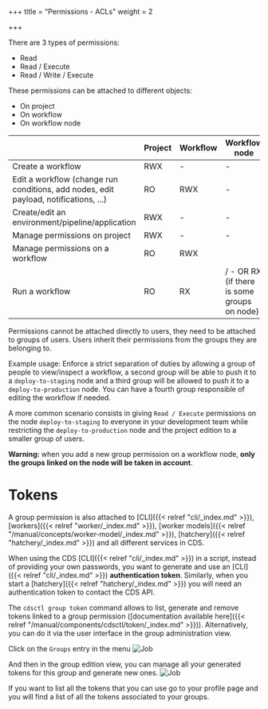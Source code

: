 +++
title = "Permissions - ACLs"
weight = 2

+++

There are 3 types of permissions:

+ Read
+ Read / Execute
+ Read / Write / Execute

These permissions can be attached to different objects:

+ On project
+ On workflow
+ On workflow node


|                                                                                       | Project | Workflow | Workflow node                               |
|---------------------------------------------------------------------------------------|---------|----------|---------------------------------------------|
| Create a workflow                                                                     |   RWX   |     -    |                      -                      |
| Edit a workflow  (change run conditions, add nodes, edit payload, notifications, ...) |    RO   |    RWX   |                      -                      |
| Create/edit an environment/pipeline/application                                       |   RWX   |     -    |                      -                      |
| Manage permissions on project                                                         |   RWX   |     -    |                      -                      |
| Manage permissions on a workflow                                                      |    RO   |    RWX   |                                             |
| Run a workflow                                                                        |    RO   |    RX    | / - OR RX (if there is some groups on node) |

Permissions cannot be attached directly to users, they need to be attached to groups of users. Users inherit their permissions from the groups they are belonging to.

Example usage: Enforce a strict separation of duties by allowing a group of people to view/inspect a workflow, a second group will be able to push it to a `deploy-to-staging` node and a third group will be allowed to push it to a `deploy-to-production` node. You can have a fourth group responsible of editing the workflow if needed.

A more common scenario consists in giving `Read / Execute` permissions on the node `deploy-to-staging` to everyone in your development team while restricting the `deploy-to-production` node and the project edition to a smaller group of users.

**Warning:** when you add a new group permission on a workflow node, **only the groups linked on the node will be taken in account**.

# Tokens

A group permission is also attached to [CLI]({{< relref "cli/_index.md" >}}), [workers]({{< relref "worker/_index.md" >}}), [worker models]({{< relref "/manual/concepts/worker-model/_index.md" >}}), [hatchery]({{< relref "hatchery/_index.md" >}}) and all different services in CDS.

When using the CDS [CLI]({{< relref "cli/_index.md" >}}) in a script, instead of providing your own passwords, you want to generate and use an [CLI]({{< relref "cli/_index.md" >}}) **authentication token**. Similarly, when you start a [hatchery]({{< relref "hatchery/_index.md" >}}) you will need an authentication token to contact the CDS API.

The `cdsctl group token` command allows to list, generate and remove tokens linked to a group permission ([documentation available here]({{< relref "/manual/components/cdsctl/token/_index.md" >}})). Alternatively, you can do it via the user interface in the group administration view.

Click on the `Groups` entry in the menu
![Job](/images/groups_menu.png)

And then in the group edition view, you can manage all your generated tokens for this group and generate new ones.
![Job](/images/group_view.png)

If you want to list all the tokens that you can use go to your profile page and you will find a list of all the tokens associated to your groups.
